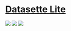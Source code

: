 # [Datasette Lite](https://github.com/simonw/datasette-lite)

![](https://img.shields.io/github/license/simonw/datasette-lite?style=flat-square) ![](https://img.shields.io/github/last-commit/scillidan/datasette-lite/main?label=last%20commit%20(fork)&style=flat-square) ![](https://img.shields.io/badge/GitHub%20Pages-121013?logo=github&logoColor=white)